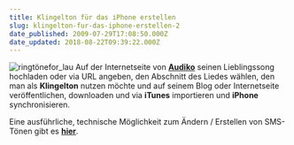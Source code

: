 ```yaml
---
title: Klingelton für das iPhone erstellen
slug: klingelton-fur-das-iphone-erstellen-2
date_published: 2009-07-29T17:08:50.000Z
date_updated: 2018-08-22T09:39:22.000Z
---
```


![ringtönefor_lau](//picdump.thafaker.de/2009/07/ringtönefor_lau.jpg)
Auf der Internetseite von [**Audiko**](http://audiko.net/) seinen Lieblingssong hochladen oder via URL angeben, den Abschnitt des Liedes wählen, den man als **Klingelton** nutzen möchte und auf seinem Blog oder Internetseite veröffentlichen, downloaden und via **iTunes** importieren und **iPhone** synchronisieren.

Eine ausführliche, technische Möglichkeit zum Ändern / Erstellen von SMS-Tönen gibt es [**hier**](__GHOST_URL__/11/sms-tone-im-iphone-andern).

